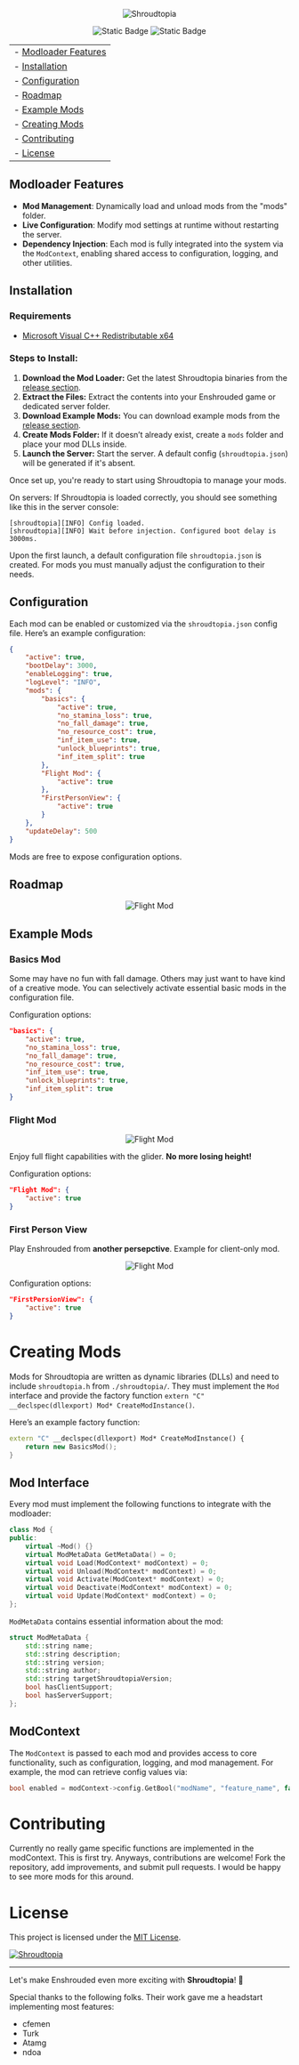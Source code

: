 <p align="center">
<img alt="Shroudtopia" src="https://github.com/s0t7x/shroudtopia/blob/main/logo_crop.png">
</p>
<p align="center">
<img alt="Static Badge" src="https://img.shields.io/badge/Game%20Version%20(SVN)-645934-blue">
<img alt="Static Badge" src="https://img.shields.io/badge/Core%20Version-0.0.3-blue">
</p>
<p align="center">
<table class="n" border="0" align="center">
 <tr>
<td>- <a href="#modloader-features">Modloader Features</a></td>

 </tr>
 <tr>
<td>- <a href="#installation">Installation</a></td>

 </tr>
 <tr>
<td>- <a href="#configuration">Configuration</a></td>

 </tr>
 <tr>
<td>- <a href="#roadmap">Roadmap</a></td>
 </tr>
 <tr>
<td>- <a href="#example-mods">Example Mods</a></td>
 </tr>
     <tr>
<td>- <a href="#creating-mods">Creating Mods</a></td>
 </tr>
     <tr>
     <td>- <a href="#contributing">Contributing</a></td>
 </tr>
     <tr>
     <td>- <a href="#license">License</a></td>
 </tr>
</table>
</p>

## Modloader Features

- **Mod Management**: Dynamically load and unload mods from the "mods" folder.
- **Live Configuration**: Modify mod settings at runtime without restarting the server.
- **Dependency Injection**: Each mod is fully integrated into the system via the `ModContext`, enabling shared access to configuration, logging, and other utilities.

## Installation

### Requirements
- [Microsoft Visual C++ Redistributable x64](https://aka.ms/vs/17/release/vc_redist.x64.exe)

### Steps to Install:
1. **Download the Mod Loader:** Get the latest Shroudtopia binaries from the [release section](https://github.com/s0t7x/shroudtopia/releases).
2. **Extract the Files:** Extract the contents into your Enshrouded game or dedicated server folder.
3. **Download Example Mods:** You can download example mods from the [release section](https://github.com/s0t7x/shroudtopia/releases).
4. **Create Mods Folder:** If it doesn’t already exist, create a `mods` folder and place your mod DLLs inside.
5. **Launch the Server:** Start the server. A default config (`shroudtopia.json`) will be generated if it's absent.

Once set up, you're ready to start using Shroudtopia to manage your mods.

On servers: If Shroudtopia is loaded correctly, you should see something like this in the server console:
```
[shroudtopia][INFO] Config loaded.
[shroudtopia][INFO] Wait before injection. Configured boot delay is 3000ms.
```

Upon the first launch, a default configuration file `shroudtopia.json` is created. For mods you must manually adjust the configuration to their needs.

## Configuration

Each mod can be enabled or customized via the `shroudtopia.json` config file. Here’s an example configuration:

```json
{
    "active": true,
    "bootDelay": 3000,
    "enableLogging": true,
    "logLevel": "INFO",
    "mods": {
        "basics": {
            "active": true,
            "no_stamina_loss": true,
            "no_fall_damage": true,
            "no_resource_cost": true,
            "inf_item_use": true,
            "unlock_blueprints": true,
            "inf_item_split": true
        },
        "Flight Mod": {
            "active": true
        },
        "FirstPersonView": {
            "active": true
        }
    },
    "updateDelay": 500
}
```

Mods are free to expose configuration options.

## Roadmap

<p align="center">
<img alt="Flight Mod" src="https://github.com/s0t7x/shroudtopia/blob/main/roadmap_2025.png">
</p>

## Example Mods

### Basics Mod
Some may have no fun with fall damage. Others may just want to have kind of a creative mode. You can selectively activate essential basic mods in the configuration file.

Configuration options:
```json
"basics": {
    "active": true,
    "no_stamina_loss": true,
    "no_fall_damage": true,
    "no_resource_cost": true,
    "inf_item_use": true,
    "unlock_blueprints": true,
    "inf_item_split": true
}
```

### Flight Mod

<p align="center">
<img alt="Flight Mod" src="https://github.com/s0t7x/shroudtopia/blob/main/example-mods/flight_mod/demo_crop.gif">
</p>

Enjoy full flight capabilities with the glider. **No more losing height!**

Configuration options:
```json
"Flight Mod": {
    "active": true
}
```


### First Person View
Play Enshrouded from **another persepctive**. Example for client-only mod.

<p align="center">
<img alt="Flight Mod" src="https://github.com/s0t7x/shroudtopia/blob/main/example-mods/first_person_view/demo_crop.gif">
</p>

Configuration options:
```json
"FirstPersionView": {
    "active": true
}
```

# Creating Mods
Mods for Shroudtopia are written as dynamic libraries (DLLs) and need to include `shroudtopia.h` from `./shroudtopia/`.
They must implement the `Mod` interface and provide the factory function `extern "C" __declspec(dllexport) Mod* CreateModInstance()`.

Here’s an example factory function:
```cpp
extern "C" __declspec(dllexport) Mod* CreateModInstance() {
    return new BasicsMod();
}
```

## Mod Interface
Every mod must implement the following functions to integrate with the modloader:
```cpp
class Mod {
public:
    virtual ~Mod() {}
    virtual ModMetaData GetMetaData() = 0;
    virtual void Load(ModContext* modContext) = 0;
    virtual void Unload(ModContext* modContext) = 0;
    virtual void Activate(ModContext* modContext) = 0;
    virtual void Deactivate(ModContext* modContext) = 0;
    virtual void Update(ModContext* modContext) = 0;
};
```

`ModMetaData` contains essential information about the mod:
```cpp
struct ModMetaData {
    std::string name;
    std::string description;
    std::string version;
    std::string author;
    std::string targetShroudtopiaVersion;
    bool hasClientSupport;
    bool hasServerSupport;
};
```

## ModContext
The `ModContext` is passed to each mod and provides access to core functionality, such as configuration, logging, and mod management. For example, the mod can retrieve config values via:
```cpp
bool enabled = modContext->config.GetBool("modName", "feature_name", false);
```

# Contributing
Currently no really game specific functions are implemented in the modContext. This is first try. Anyways, contributions are welcome! Fork the repository, add improvements, and submit pull requests. I would be happy to see more mods for this around.


# License
This project is licensed under the [MIT License](https://github.com/s0t7x/shroudtopia/blob/0.1-stable/LICENSE).

<a href="https://www.dmca.com/Protection/Status.aspx?id=f9dcfb4f-6a12-4640-9ae3-e2b3e5ae4c7b&refurl=https%3a%2f%2fgithub.com%2fs0t7x%2fshroudtopia&rlo=true">
<img alt="Shroudtopia" src="https://github.com/user-attachments/assets/11ab9970-c8b3-4137-99d6-7a9892459d02">
</a>
<hr />

Let's make Enshrouded even more exciting with **Shroudtopia**! 🌟

Special thanks to the following folks. Their work gave me a headstart implementing most features:

- cfemen
- Turk
- Atamg
- ndoa
